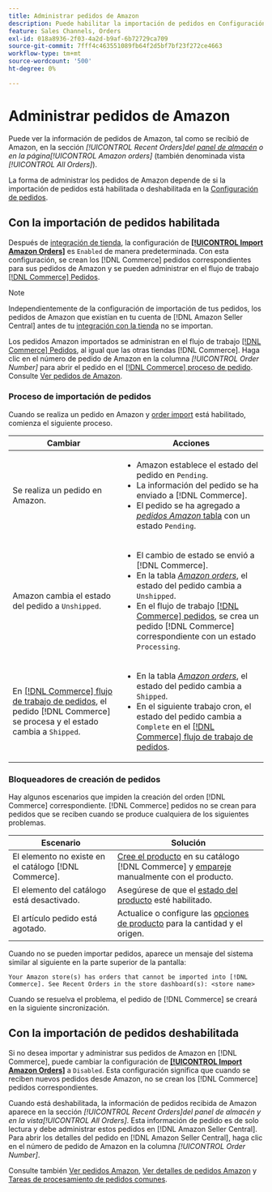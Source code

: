 ```yaml
---
title: Administrar pedidos de Amazon
description: Puede habilitar la importación de pedidos en Configuración de pedidos para administrar más fácilmente los pedidos de Amazon de su administrador de Commerce.
feature: Sales Channels, Orders
exl-id: 018a8936-2f03-4a2d-b9af-6b72729ca709
source-git-commit: 7fff4c463551089fb64f2d5bf7bf23f272ce4663
workflow-type: tm+mt
source-wordcount: '500'
ht-degree: 0%

---
```


# Administrar pedidos de Amazon

Puede ver la información de pedidos de Amazon, tal como se recibió de Amazon, en la sección _[!UICONTROL Recent Orders]_del [panel de almacén](./amazon-store-dashboard.md) o en la página_[!UICONTROL Amazon orders]_ (también denominada vista _[!UICONTROL All Orders]_).

La forma de administrar los pedidos de Amazon depende de si la importación de pedidos está habilitada o deshabilitada en la [Configuración de pedidos](./order-settings.md#configure-order-settings).

## Con la importación de pedidos habilitada

Después de [integración de tienda](./store-integration.md), la configuración de [**[!UICONTROL Import Amazon Orders]**](./order-settings.md#configure-order-settings) es `Enabled` de manera predeterminada. Con esta configuración, se crean los [!DNL Commerce] pedidos correspondientes para sus pedidos de Amazon y se pueden administrar en el flujo de trabajo [[!DNL Commerce] Pedidos](https://experienceleague.adobe.com/docs/commerce-admin/stores-sales/order-management/orders/orders.html).

>[!NOTE]
>
>Independientemente de la configuración de importación de tus pedidos, los pedidos de Amazon que existían en tu cuenta de [!DNL Amazon Seller Central] antes de tu [integración con la tienda](./store-integration.md) no se importan.

Los pedidos Amazon importados se administran en el flujo de trabajo [[!DNL Commerce] Pedidos](https://experienceleague.adobe.com/docs/commerce-admin/stores-sales/order-management/orders/orders.html), al igual que las otras tiendas [!DNL Commerce]. Haga clic en el número de pedido de Amazon en la columna *[!UICONTROL Order Number]* para abrir el pedido en el [[!DNL Commerce] proceso de pedido](https://experienceleague.adobe.com/docs/commerce-admin/stores-sales/order-management/orders/order-processing.html#process-an-order#order-view-descriptions). Consulte [Ver pedidos de Amazon](./amazon-orders-all.md).

### Proceso de importación de pedidos

Cuando se realiza un pedido en Amazon y [order import](./order-settings.md) está habilitado, comienza el siguiente proceso.

| Cambiar | Acciones |
|----------------------------------------------------------------------------------------------------------------------------------------------------------------------------------------------------------------------------|------------------------------------------------------------------------------------------------------------------------------------------------------------------------------------------------------------------------------------------------------------------------------------------------------------------------------------------------------------------------------------------------------------------|
| Se realiza un pedido en Amazon. | <ul><li>Amazon establece el estado del pedido en `Pending`.</li><li>La información del pedido se ha enviado a [!DNL Commerce].</li><li>El pedido se ha agregado a [_pedidos Amazon_ tabla](./amazon-orders-all.md) con un estado `Pending`.</li></ul> |
| Amazon cambia el estado del pedido a `Unshipped`. | <ul><li>El cambio de estado se envió a [!DNL Commerce].</li><li>En la tabla [_Amazon orders_](./amazon-orders-all.md), el estado del pedido cambia a `Unshipped`.</li><li>En el flujo de trabajo [[!DNL Commerce] pedidos](https://experienceleague.adobe.com/docs/commerce-admin/stores-sales/order-management/orders/orders.html), se crea un pedido [!DNL Commerce] correspondiente con un estado `Processing`.</li></ul> |
| En [[!DNL Commerce] flujo de trabajo de pedidos](https://experienceleague.adobe.com/docs/commerce-admin/stores-sales/order-management/orders/orders.html), el pedido [!DNL Commerce] se procesa y el estado cambia a `Shipped`. | <ul><li>En la tabla [_Amazon orders_](./amazon-orders-all.md), el estado del pedido cambia a `Shipped`.</li><li>En el siguiente trabajo cron, el estado del pedido cambia a `Complete` en el [[!DNL Commerce] flujo de trabajo de pedidos](https://experienceleague.adobe.com/docs/commerce-admin/stores-sales/order-management/orders/orders.html).</li></ul> |

### Bloqueadores de creación de pedidos

Hay algunos escenarios que impiden la creación del orden [!DNL Commerce] correspondiente. [!DNL Commerce] pedidos no se crean para pedidos que se reciben cuando se produce cualquiera de los siguientes problemas.

| Escenario | Solución |
|---------------------------------------------------------|----------------------------------------------------------------------------------------------------------------------------------------------------------------------------------|
| El elemento no existe en el catálogo [!DNL Commerce]. | [Cree el producto](./creating-assigning-catalog-products.md) en su catálogo [!DNL Commerce] y [empareje](./creating-assigning-catalog-products.md) manualmente con el producto. |
| El elemento del catálogo está desactivado. | Asegúrese de que el [estado del producto](https://experienceleague.adobe.com/docs/commerce-admin/inventory/configuration/product-options.html) esté habilitado. |
| El artículo pedido está agotado. | Actualice o configure las [opciones de producto](https://experienceleague.adobe.com/docs/commerce-admin/inventory/configuration/product-options.html) para la cantidad y el origen. |

Cuando no se pueden importar pedidos, aparece un mensaje del sistema similar al siguiente en la parte superior de la pantalla:

`Your Amazon store(s) has orders that cannot be imported into [!DNL Commerce]. See Recent Orders in the store dashboard(s): <store name>`

Cuando se resuelva el problema, el pedido de [!DNL Commerce] se creará en la siguiente sincronización.

## Con la importación de pedidos deshabilitada

Si no desea importar y administrar sus pedidos de Amazon en [!DNL Commerce], puede cambiar la configuración de [**[!UICONTROL Import Amazon Orders]**](./order-settings.md#configure-order-settings) a `Disabled`. Esta configuración significa que cuando se reciben nuevos pedidos desde Amazon, no se crean los [!DNL Commerce] pedidos correspondientes.

Cuando está deshabilitada, la información de pedidos recibida de Amazon aparece en la sección _[!UICONTROL Recent Orders]_del panel de almacén y en la vista_[!UICONTROL All Orders]_. Esta información de pedido es de solo lectura y debe administrar estos pedidos en [!DNL Amazon Seller Central]. Para abrir los detalles del pedido en [!DNL Amazon Seller Central], haga clic en el número de pedido de Amazon en la columna _[!UICONTROL Order Number]_.

Consulte también [Ver pedidos Amazon](./amazon-orders-all.md), [Ver detalles de pedidos Amazon](./amazon-order-details.md) y [Tareas de procesamiento de pedidos comunes](./common-order-processing.md).
